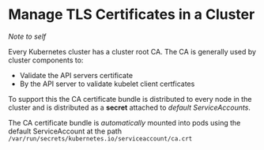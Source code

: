 # Manage TLS Certificates in a Cluster

_Note to self_

Every Kubernetes cluster has a cluster root CA. The CA is generally used by cluster components to:

* Validate the API servers certificate
* By the API server to validate kubelet client certficates

To support this the CA certificate bundle is distributed to every node in the cluster and is distributed as a **secret** attached to _default ServiceAccounts_. 

The CA certificate bundle is _automatically_ mounted into pods using the default ServiceAccount at the path `/var/run/secrets/kubernetes.io/serviceaccount/ca.crt`

